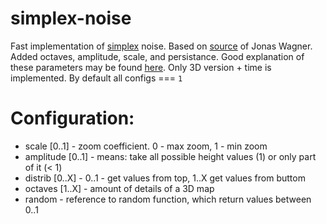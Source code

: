 # simplex-noise
Fast implementation of [simplex](https://en.wikipedia.org/wiki/Simplex_noise) noise. Based on [source](https://github.com/jwagner/simplex-noise.js) of Jonas Wagner. Added octaves, amplitude, scale, and persistance. Good explanation of these parameters may be found [here](https://www.redblobgames.com/maps/terrain-from-noise). Only 3D version + time is implemented. By default all configs === `1`
 
# Configuration:
- scale     [0..1] - zoom coefficient. 0 - max zoom, 1 - min zoom
- amplitude [0..1] - means: take all possible height values (1) or only part of it (< 1)
- distrib   [0..X] - 0..1 - get values from top, 1..X get values from buttom
- octaves   [1..X] - amount of details of a 3D map
- random           - reference to random function, which return values between 0..1
